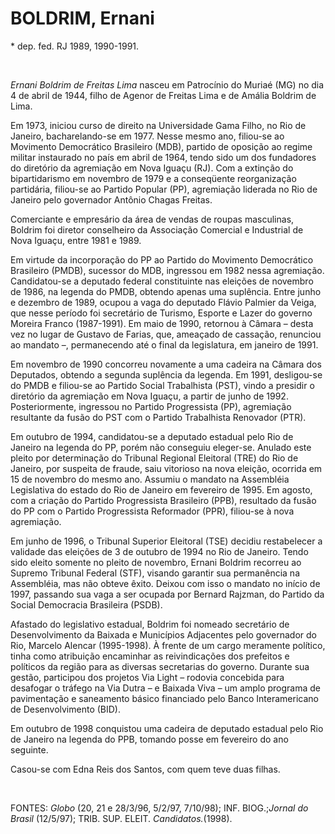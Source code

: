 BOLDRIM, Ernani
===============

\* dep. fed. RJ 1989, 1990-1991.

 

*Ernani Boldrim de Freitas Lima* nasceu em Patrocínio do Muriaé (MG) no
dia 4 de abril de 1944, filho de Agenor de Freitas Lima e de Amália
Boldrim de Lima.

Em 1973, iniciou curso de direito na Universidade Gama Filho, no Rio de
Janeiro, bacharelando-se em 1977. Nesse mesmo ano, filiou-se ao
Movimento Democrático Brasileiro (MDB), partido de oposição ao regime
militar instaurado no país em abril de 1964, tendo sido um dos
fundadores do diretório da agremiação em Nova Iguaçu (RJ). Com a
extinção do bipartidarismo em novembro de 1979 e a conseqüente
reorganização partidária, filiou-se ao Partido Popular (PP), agremiação
liderada no Rio de Janeiro pelo governador Antônio Chagas Freitas.

Comerciante e empresário da área de vendas de roupas masculinas, Boldrim
foi diretor conselheiro da Associação Comercial e Industrial de Nova
Iguaçu, entre 1981 e 1989.

Em virtude da incorporação do PP ao Partido do Movimento Democrático
Brasileiro (PMDB), sucessor do MDB, ingressou em 1982 nessa agremiação.
Candidatou-se a deputado federal constituinte nas eleições de novembro
de 1986, na legenda do PMDB, obtendo apenas uma suplência. Entre junho e
dezembro de 1989, ocupou a vaga do deputado Flávio Palmier da Veiga, que
nesse período foi secretário de Turismo, Esporte e Lazer do governo
Moreira Franco (1987-1991). Em maio de 1990, retornou à Câmara – desta
vez no lugar de Gustavo de Farias, que, ameaçado de cassação, renunciou
ao mandato –, permanecendo até o final da legislatura, em janeiro de
1991.

Em novembro de 1990 concorreu novamente a uma cadeira na Câmara dos
Deputados, obtendo a segunda suplência da legenda. Em 1991, desligou-se
do PMDB e filiou-se ao Partido Social Trabalhista (PST), vindo a
presidir o diretório da agremiação em Nova Iguaçu, a partir de junho de
1992. Posteriormente, ingressou no Partido Progressista (PP), agremiação
resultante da fusão do PST com o Partido Trabalhista Renovador (PTR).

Em outubro de 1994, candidatou-se a deputado estadual pelo Rio de
Janeiro na legenda do PP, porém não conseguiu eleger-se. Anulado este
pleito por determinação do Tribunal Regional Eleitoral (TRE) do Rio de
Janeiro, por suspeita de fraude, saiu vitorioso na nova eleição,
ocorrida em 15 de novembro do mesmo ano. Assumiu o mandato na Assembléia
Legislativa do estado do Rio de Janeiro em fevereiro de 1995. Em agosto,
com a criação do Partido Progressista Brasileiro (PPB), resultado da
fusão do PP com o Partido Progressista Reformador (PPR), filiou-se à
nova agremiação.

Em junho de 1996, o Tribunal Superior Eleitoral (TSE) decidiu
restabelecer a validade das eleições de 3 de outubro de 1994 no Rio de
Janeiro. Tendo sido eleito somente no pleito de novembro, Ernani Boldrim
recorreu ao Supremo Tribunal Federal (STF), visando garantir sua
permanência na Assembléia, mas não obteve êxito. Deixou com isso o
mandato no início de 1997, passando sua vaga a ser ocupada por Bernard
Rajzman, do Partido da Social Democracia Brasileira (PSDB).

Afastado do legislativo estadual, Boldrim foi nomeado secretário de
Desenvolvimento da Baixada e Municípios Adjacentes pelo governador do
Rio, Marcelo Alencar (1995-1998). À frente de um cargo meramente
político, tinha como atribuição encaminhar as reivindicações dos
prefeitos e políticos da região para as diversas secretarias do governo.
Durante sua gestão, participou dos projetos Via Light – rodovia
concebida para desafogar o tráfego na Via Dutra – e Baixada Viva – um
amplo programa de pavimentação e saneamento básico financiado pelo Banco
Interamericano de Desenvolvimento (BID).

Em outubro de 1998 conquistou uma cadeira de deputado estadual pelo Rio
de Janeiro na legenda do PPB, tomando posse em fevereiro do ano
seguinte.

Casou-se com Edna Reis dos Santos, com quem teve duas filhas.

 

FONTES: *Globo* (20, 21 e 28/3/96, 5/2/97, 7/10/98); INF. BIOG.;*Jornal
do Brasil* (12/5/97); TRIB. SUP. ELEIT. *Candidatos.*(1998).
